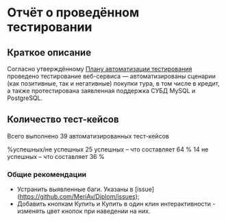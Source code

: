 #  Отчёт о проведённом тестировании

## Краткое описание
Согласно утверждённому [Плану автоматизации тестирования](https://github.com/MeriAv/Diplom/blob/master/Documentation/Plan.md) проведено тестирование веб-сервиса — автоматизированы сценарии (как позитивные, так и негативные) покупки тура, в том числе в кредит, а также протестирована заявленная поддержка СУБД MySQL и PostgreSQL.

## Количество тест-кейсов
Всего выполнено 39 автоматизированных тест-кейсов

%успешных/не успешных
25 успешных – что составляет 64 %
14 не успешных – что составляет 36 %

### Общие рекомендации
* Устранить выявленные баги. Указаны в [issue] (https://github.com/MeriAv/Diplom/issues);
* Добавить кнопкам Купить и Купить в один клин интерактивности - изменять цвет кнопок при наведении на них.

